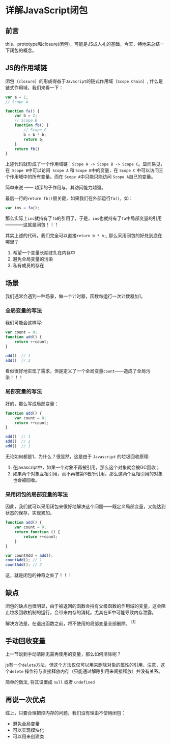 # 详解JavaScript闭包

## 前言

this、prototype和closure(闭包)，可能是JS成人礼的基础，今天，特地来总结一下闭包的概念。

## JS的作用域链

闭包（`closure`）的形成得益于`JavScript`的链式作用域（`Scope Chain`）, 什么是链式作用域，我们来看一下：

```js
var a = 1;
// Scope A

function fa() {
	var b = 2;	
	// Scope B
	function fb() {
		// Scope C
	    b = b * b;
	    return b;
	}
	return fb()
}
```

上述代码就形成了一个作用域链：`Scope A -> Scope B -> Scope C`。显而易见，在` Scope B`中可以访问` Scope A` 和 `Scope B`中的变量，在 `Scope C` 中可以访问三个作用域中的所有变量。而在 `Scope A`中只能只能访问 `Scope A`自己的变量。

简单来说 —— 越深的子作用与，其访问能力越强。

最后一行的`return fb()`很关键，如果我们在外部运行`fa()`，如：

```js
var ins = fa();
```

那么实际上`ins`就持有了`fb`的引用了，于是，`ins`也就持有了`fa`中局部变量的引用————这就是闭包！！！

其实上述的代码，我们完全可以直接`return b * b;`, 那么采用闭包的好处到底在哪里？

1. 希望一个变量长期驻扎在内存中
2. 避免全局变量的污染
3. 私有成员的存在

## 场景

我们通常会遇到一种场景，做一个计时器，函数每运行一次计数器加1。

### 全局变量的写法

我们可能会这样写:

```js
var count = 0;
function add() {
	return ++count;
}

add()  // 1
add()  // 2
```

看似很好地实现了需求，但是定义了一个全局变量`count`——造成了全局污染！！！


### 局部变量的写法

好的，那么写成局部变量：

```js
function add() {
	var count = 0;
	return ++count;
}

add()  // 1
add()  // 1
add()  // 1
```

无论如何都是1，为什么？很显然，这是由于 `Javascript` 的垃圾回收原理:

1. 在javascript中，如果一个对象不再被引用，那么这个对象就会被GC回收；
1. 如果两个对象互相引用，而不再被第3者所引用，那么这两个互相引用的对象也会被回收。

### 采用闭包的局部变量的写法


因此，我们就可以采用闭包来很好地解决这个问题——既定义局部变量，又能达到状态的保存，实现累加。

```js
function add() {
	var count = 0;
	return function () {
		return ++count;
	}
}

var countAdd = add();
countAdd(); // 1
countAdd(); // 2
```

这，就是闭包的神奇之处了！！！

## 缺点

闭包的缺点也很明显，由于被返回的函数会持有父级函数的作用域的变量，这会阻止垃圾回收机制的运行，会带来内存的消耗。尤其在IE中可能导致内存泄露。

解决方法是，在退出函数之前，将不使用的局部变量全部删除。 <sup>[1]</sup>

## 手动回收变量

上一节说到手动清除无需再使用的变量，那么如何清除呢？

js有一个`delete`方法，但这个方法仅仅可以用来删除对象的属性的引用，注意，这个`delete` 操作符与直接释放内存（只能通过解除引用来间接释放）并没有关系。

简单的做法, 将其设置成 `null` 或者 `undefined`


## 再说一次优点

综上，只要合理把控内存的问题，我们没有理由不使用闭包：

- 避免全局变量
- 可以实现模块化
- 可以用来创建类

